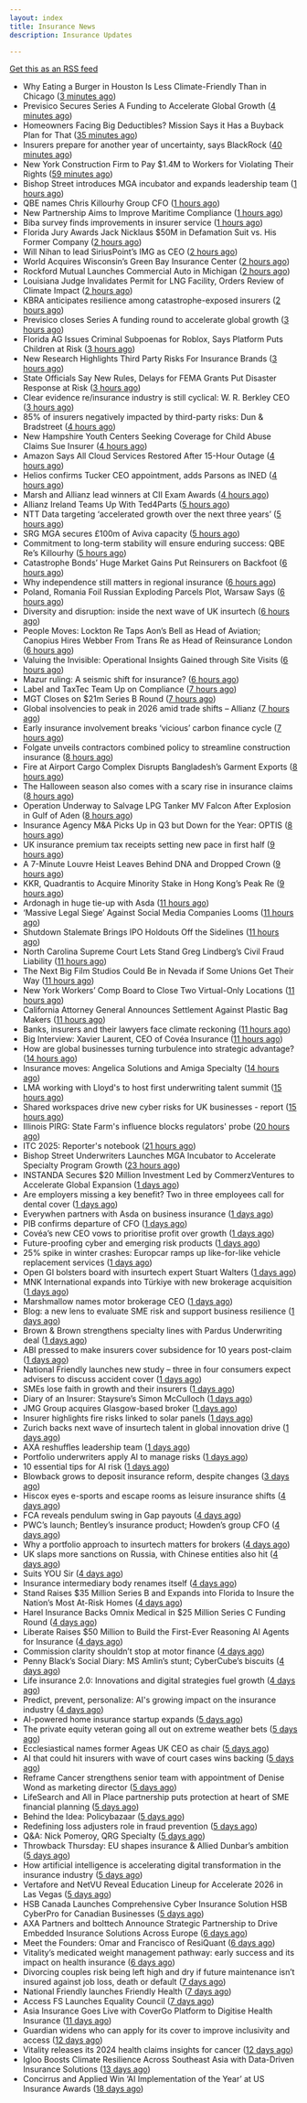 ```yaml
---
layout: index
title: Insurance News
description: Insurance Updates

---
```


[Get this as an RSS feed](/insurance.rss)

<!-- news_marker starts -->
- Why Eating a Burger in Houston Is Less Climate-Friendly Than in Chicago ([3 minutes ago](https://www.insurancejournal.com/news/southcentral/2025/10/21/844634.htm))
- Previsico Secures Series A Funding to Accelerate Global Growth ([4 minutes ago](https://www.insurtechinsights.com/previsico-secures-series-a-funding-to-accelerate-global-growth/))
- Homeowners Facing Big Deductibles? Mission Says it Has a Buyback Plan for That ([35 minutes ago](https://www.insurancejournal.com/news/southeast/2025/10/21/844620.htm))
- Insurers prepare for another year of uncertainty, says BlackRock ([40 minutes ago](https://www.reinsurancene.ws/insurers-prepare-for-another-year-of-uncertainty-says-blackrock/))
- New York Construction Firm to Pay $1.4M to Workers for Violating Their Rights ([59 minutes ago](https://www.insurancejournal.com/news/east/2025/10/21/844614.htm))
- Bishop Street introduces MGA incubator and expands leadership team ([1 hours ago](https://www.reinsurancene.ws/bishop-street-introduces-mga-incubator-and-expands-leadership-team/))
- QBE names Chris Killourhy Group CFO ([1 hours ago](https://www.reinsurancene.ws/qbe-names-chris-killourhy-group-cfo/))
- New Partnership Aims to Improve Maritime Compliance ([1 hours ago](https://insurance-edge.net/2025/10/21/new-partnership-aims-to-improve-maritime-compliance/))
- Biba survey finds improvements in insurer service ([1 hours ago](https://www.postonline.co.uk/news/7959244/biba-survey-finds-improvements-in-insurer-service))
- Florida Jury Awards Jack Nicklaus $50M in Defamation Suit vs. His Former Company ([2 hours ago](https://www.insurancejournal.com/news/southeast/2025/10/21/844593.htm))
- Will Nihan to lead SiriusPoint’s IMG as CEO ([2 hours ago](https://www.reinsurancene.ws/will-nihan-to-lead-siriuspoints-img-as-ceo/))
- World Acquires Wisconsin’s Green Bay Insurance Center ([2 hours ago](https://www.insurancejournal.com/news/midwest/2025/10/21/844604.htm))
- Rockford Mutual Launches Commercial Auto in Michigan ([2 hours ago](https://www.insurancejournal.com/news/midwest/2025/10/21/844598.htm))
- Louisiana Judge Invalidates Permit for LNG Facility, Orders Review of Climate Impact ([2 hours ago](https://www.insurancejournal.com/news/southcentral/2025/10/21/844592.htm))
- KBRA anticipates resilience among catastrophe-exposed insurers ([2 hours ago](https://www.reinsurancene.ws/kbra-anticipates-resilience-among-catastrophe-exposed-insurers/))
- Previsico closes Series A funding round to accelerate global growth ([3 hours ago](https://www.reinsurancene.ws/previsico-closes-series-a-funding-round-to-accelerate-global-growth/))
- Florida AG Issues Criminal Subpoenas for Roblox, Says Platform Puts Children at Risk ([3 hours ago](https://www.insurancejournal.com/news/southeast/2025/10/21/844583.htm))
- New Research Highlights Third Party Risks For Insurance Brands ([3 hours ago](https://insurance-edge.net/2025/10/21/new-research-highlights-third-party-risks-for-insurance-brands/))
- State Officials Say New Rules, Delays for FEMA Grants Put Disaster Response at Risk ([3 hours ago](https://www.insurancejournal.com/news/national/2025/10/21/844580.htm))
- Clear evidence re/insurance industry is still cyclical: W. R. Berkley CEO ([3 hours ago](https://www.reinsurancene.ws/clear-evidence-reinsurance-industry-is-still-cyclical-w-r-berkley-ceo/))
- 85% of insurers negatively impacted by third-party risks: Dun & Bradstreet ([4 hours ago](https://www.reinsurancene.ws/85-of-insurers-negatively-impacted-by-third-party-risks-dun-bradstreet/))
- New Hampshire Youth Centers Seeking Coverage for Child Abuse Claims Sue Insurer ([4 hours ago](https://www.insurancejournal.com/news/east/2025/10/21/844505.htm))
- Amazon Says All Cloud Services Restored After 15-Hour Outage ([4 hours ago](https://www.insurancejournal.com/news/national/2025/10/21/844559.htm))
- Helios confirms Tucker CEO appointment, adds Parsons as INED ([4 hours ago](https://www.reinsurancene.ws/helios-confirms-tucker-ceo-appointment-adds-parsons-as-ined/))
- Marsh and Allianz lead winners at CII Exam Awards ([4 hours ago](https://www.postonline.co.uk/people/7959243/marsh-and-allianz-lead-winners-at-cii-exam-awards))
- Allianz Ireland Teams Up With Ted4Parts ([5 hours ago](https://insurance-edge.net/2025/10/21/allianz-ireland-teams-up-with-ted4parts/))
- NTT Data targeting ‘accelerated growth over the next three years’ ([5 hours ago](https://www.postonline.co.uk/news/7959241/ntt-data-targeting-%E2%80%98accelerated-growth-over-the-next-three-years%E2%80%99))
- SRG MGA secures £100m of Aviva capacity ([5 hours ago](https://www.postonline.co.uk/news/7959242/srg-mga-secures-%C2%A3100m-of-aviva-capacity))
- Commitment to long-term stability will ensure enduring success: QBE Re’s Killourhy ([5 hours ago](https://www.reinsurancene.ws/commitment-to-long-term-stability-will-ensure-enduring-success-qbe-res-killourhy/))
- Catastrophe Bonds’ Huge Market Gains Put Reinsurers on Backfoot ([6 hours ago](https://www.insurancejournal.com/news/international/2025/10/21/844553.htm))
- Why independence still matters in regional insurance ([6 hours ago](https://www.insurancebusinessmag.com/uk/news/breaking-news/why-independence-still-matters-in-regional-insurance-553717.aspx))
- Poland, Romania Foil Russian Exploding Parcels Plot, Warsaw Says ([6 hours ago](https://www.insurancejournal.com/news/international/2025/10/21/844536.htm))
- Diversity and disruption: inside the next wave of UK insurtech ([6 hours ago](https://www.insurancebusinessmag.com/uk/news/technology/diversity-and-disruption-inside-the-next-wave-of-uk-insurtech-553716.aspx))
- People Moves: Lockton Re Taps Aon’s Bell as Head of Aviation; Canopius Hires Webber From Trans Re as Head of Reinsurance London ([6 hours ago](https://www.insurancejournal.com/news/international/2025/10/21/844545.htm))
- Valuing the Invisible: Operational Insights Gained through Site Visits ([6 hours ago](https://insurance-edge.net/2025/10/21/valuing-the-invisible-operational-insights-gained-through-site-visits/))
- Mazur ruling: A seismic shift for insurance? ([6 hours ago](https://www.postonline.co.uk/regulation/7959211/mazur-ruling-a-seismic-shift-for-insurance))
- Label and TaxTec Team Up on Compliance ([7 hours ago](https://insurance-edge.net/2025/10/21/label-and-taxtec-team-up-on-compliance/))
- MGT Closes on $21m Series B Round ([7 hours ago](https://insurance-edge.net/2025/10/21/mgt-closes-on-21m-series-b-round/))
- Global insolvencies to peak in 2026 amid trade shifts – Allianz ([7 hours ago](https://www.insurancebusinessmag.com/uk/news/breaking-news/global-insolvencies-to-peak-in-2026-amid-trade-shifts--allianz-553699.aspx))
- Early insurance involvement breaks ‘vicious’ carbon finance cycle ([7 hours ago](https://www.postonline.co.uk/commercial/7959225/early-insurance-involvement-breaks-%E2%80%98vicious%E2%80%99-carbon-finance-cycle))
- Folgate unveils contractors combined policy to streamline construction insurance ([8 hours ago](https://www.insurancebusinessmag.com/uk/news/construction-engineering/folgate-unveils-contractors-combined-policy-to-streamline-construction-insurance-553695.aspx))
- Fire at Airport Cargo Complex Disrupts Bangladesh’s Garment Exports ([8 hours ago](https://www.insurancejournal.com/news/international/2025/10/21/844538.htm))
- The Halloween season also comes with a scary rise in insurance claims ([8 hours ago](https://www.insurancebusinessmag.com/uk/news/claims/the-halloween-season-also-comes-with-a-scary-rise-in-insurance-claims-553692.aspx))
- Operation Underway to Salvage LPG Tanker MV Falcon After Explosion in Gulf of Aden ([8 hours ago](https://www.insurancejournal.com/news/international/2025/10/21/844532.htm))
- Insurance Agency M&A Picks Up in Q3 but Down for the Year: OPTIS ([8 hours ago](https://www.insurancejournal.com/news/national/2025/10/21/844503.htm))
- UK insurance premium tax receipts setting new pace in first half ([9 hours ago](https://www.insurancebusinessmag.com/uk/news/life-insurance/uk-insurance-premium-tax-receipts-setting-new-pace-in-first-half-553691.aspx))
- A 7-Minute Louvre Heist Leaves Behind DNA and Dropped Crown ([9 hours ago](https://www.insurancejournal.com/news/international/2025/10/21/844529.htm))
- KKR, Quadrantis to Acquire Minority Stake in Hong Kong’s Peak Re ([9 hours ago](https://www.insurancejournal.com/news/international/2025/10/21/844525.htm))
- Ardonagh in huge tie-up with Asda ([11 hours ago](https://www.insurancebusinessmag.com/uk/news/breaking-news/ardonagh-in-huge-tieup-with-asda-553677.aspx))
- ‘Massive Legal Siege’ Against Social Media Companies Looms ([11 hours ago](https://www.insurancejournal.com/news/national/2025/10/21/844486.htm))
- Shutdown Stalemate Brings IPO Holdouts Off the Sidelines ([11 hours ago](https://www.insurancejournal.com/news/national/2025/10/21/844490.htm))
- North Carolina Supreme Court Lets Stand Greg Lindberg’s Civil Fraud Liability ([11 hours ago](https://www.insurancejournal.com/news/southeast/2025/10/21/844499.htm))
- The Next Big Film Studios Could Be in Nevada if Some Unions Get Their Way ([11 hours ago](https://www.insurancejournal.com/news/west/2025/10/21/844514.htm))
- New York Workers’ Comp Board to Close Two Virtual-Only Locations ([11 hours ago](https://www.insurancejournal.com/news/east/2025/10/21/844412.htm))
- California Attorney General Announces Settlement Against Plastic Bag Makers ([11 hours ago](https://www.insurancejournal.com/news/west/2025/10/21/844492.htm))
- Banks, insurers and their lawyers face climate reckoning ([11 hours ago](https://www.postonline.co.uk/regulation/7959115/banks-insurers-and-their-lawyers-face-climate-reckoning))
- Big Interview: Xavier Laurent, CEO of Covéa Insurance ([11 hours ago](https://www.postonline.co.uk/personal/7959227/big-interview-xavier-laurent-ceo-of-cov%C3%A9a-insurance))
- How are global businesses turning turbulence into strategic advantage? ([14 hours ago](https://www.insurancebusinessmag.com/uk/news/breaking-news/how-are-global-businesses-turning-turbulence-into-strategic-advantage-553645.aspx))
- Insurance moves: Angelica Solutions and Amiga Specialty ([14 hours ago](https://www.insurancebusinessmag.com/uk/news/breaking-news/insurance-moves-angelica-solutions-and-amiga-specialty-553643.aspx))
- LMA working with Lloyd's to host first underwriting talent summit ([15 hours ago](https://www.insurancebusinessmag.com/uk/news/breaking-news/lma-working-with-lloyds-to-host-first-underwriting-talent-summit-553641.aspx))
- Shared workspaces drive new cyber risks for UK businesses - report ([15 hours ago](https://www.insurancebusinessmag.com/uk/news/cyber/shared-workspaces-drive-new-cyber-risks-for-uk-businesses--report-553639.aspx))
- Illinois PIRG: State Farm's influence blocks regulators' probe ([20 hours ago](https://www.dig-in.com/news/illinois-pirg-state-farms-influence-blocks-regulators))
- ITC 2025: Reporter's notebook ([21 hours ago](https://www.dig-in.com/news/itc-2025-reporters-notebook))
- Bishop Street Underwriters Launches MGA Incubator to Accelerate Specialty Program Growth ([23 hours ago](https://www.insurtechinsights.com/bishop-street-underwriters-launches-mga-incubator-to-accelerate-specialty-program-growth/))
- INSTANDA Secures $20 Million Investment Led by CommerzVentures to Accelerate Global Expansion ([1 days ago](https://www.insurtechinsights.com/instanda-secures-20-million-investment-led-by-commerzventures-to-accelerate-global-expansion/))
- Are employers missing a key benefit? Two in three employees call for dental cover ([1 days ago](https://ifamagazine.com/are-employers-missing-a-key-benefit-two-in-three-employees-call-for-dental-cover/))
- Everywhen partners with Asda on business insurance ([1 days ago](https://www.postonline.co.uk/commercial/7959237/everywhen-partners-with-asda-on-business-insurance))
- PIB confirms departure of CFO ([1 days ago](https://www.postonline.co.uk/news/7959236/pib-confirms-departure-of-cfo))
- Covéa’s new CEO vows to prioritise profit over growth ([1 days ago](https://www.postonline.co.uk/news/7959229/cov%C3%A9a%E2%80%99s-new-ceo-vows-to-prioritise-profit-over-growth))
- Future-proofing cyber and emerging risk products ([1 days ago](https://www.insurancebusinessmag.com/uk/news/cyber/futureproofing-cyber-and-emerging-risk-products-553564.aspx))
- 25% spike in winter crashes: Europcar ramps up like-for-like vehicle replacement services ([1 days ago](https://www.insurancebusinessmag.com/uk/news/auto-motor/25-spike-in-winter-crashes-europcar-ramps-up-likeforlike-vehicle-replacement-services-553563.aspx))
- Open GI bolsters board with insurtech expert Stuart Walters ([1 days ago](https://www.insurancebusinessmag.com/uk/news/technology/open-gi-bolsters-board-with-insurtech-expert-stuart-walters-553553.aspx))
- MNK International expands into Türkiye with new brokerage acquisition ([1 days ago](https://www.insurancebusinessmag.com/uk/news/mergers-acquisitions/mnk-international-expands-into-turkiye-with-new-brokerage-acquisition-553550.aspx))
- Marshmallow names motor brokerage CEO ([1 days ago](https://www.postonline.co.uk/people/7959234/marshmallow-names-motor-brokerage-ceo))
- Blog: a new lens to evaluate SME risk and support business resilience ([1 days ago](https://www.postonline.co.uk/market-access/7959213/blog-a-new-lens-to-evaluate-sme-risk-and-support-business-resilience))
- Brown & Brown strengthens specialty lines with Pardus Underwriting deal ([1 days ago](https://www.insurancebusinessmag.com/uk/news/mergers-acquisitions/brown-and-brown-strengthens-specialty-lines-with-pardus-underwriting-deal-553543.aspx))
- ABI pressed to make insurers cover subsidence for 10 years post-claim ([1 days ago](https://www.postonline.co.uk/claims/7959230/abi-pressed-to-make-insurers-cover-subsidence-for-10-years-post-claim))
- National Friendly launches new study – three in four consumers expect advisers to discuss accident cover ([1 days ago](https://ifamagazine.com/national-friendly-launches-new-study-three-in-four-consumers-expect-advisers-to-discuss-accident-cover/))
- SMEs lose faith in growth and their insurers ([1 days ago](https://www.postonline.co.uk/claims/7959028/smes-lose-faith-in-growth-and-their-insurers))
- Diary of an Insurer: Staysure’s Simon McCulloch ([1 days ago](https://www.postonline.co.uk/personal/7958935/diary-of-an-insurer-staysure%E2%80%99s-simon-mcculloch))
- JMG Group acquires Glasgow-based broker ([1 days ago](https://www.insurancebusinessmag.com/uk/news/mergers-acquisitions/jmg-group-acquires-glasgowbased-broker-553489.aspx))
- Insurer highlights fire risks linked to solar panels ([1 days ago](https://www.insurancebusinessmag.com/uk/news/breaking-news/insurer-highlights-fire-risks-linked-to-solar-panels-553493.aspx))
- Zurich backs next wave of insurtech talent in global innovation drive ([1 days ago](https://www.insurancebusinessmag.com/uk/news/technology/zurich-backs-next-wave-of-insurtech-talent-in-global-innovation-drive-553495.aspx))
- AXA reshuffles leadership team ([1 days ago](https://www.insurancebusinessmag.com/uk/news/breaking-news/axa-reshuffles-leadership-team-553494.aspx))
- Portfolio underwriters apply AI to manage risks ([1 days ago](https://www.dig-in.com/news/portfolio-underwriters-apply-ai-to-manage-risks))
- 10 essential tips for AI risk ([1 days ago](https://www.dig-in.com/opinion/10-essential-tips-for-ai-risk))
- Blowback grows to deposit insurance reform, despite changes ([3 days ago](https://www.dig-in.com/dig))
- Hiscox eyes e-sports and escape rooms as leisure insurance shifts ([4 days ago](https://www.insurancebusinessmag.com/uk/news/professional-liability/hiscox-eyes-esports-and-escape-rooms-as-leisure-insurance-shifts-553249.aspx))
- FCA reveals pendulum swing in Gap payouts ([4 days ago](https://www.postonline.co.uk/news/7959226/fca-reveals-pendulum-swing-in-gap-payouts))
- PWC’s launch; Bentley’s insurance product; Howden’s group CFO ([4 days ago](https://www.postonline.co.uk/news/7959205/pwc%E2%80%99s-launch-bentley%E2%80%99s-insurance-product-howden%E2%80%99s-group-cfo))
- Why a portfolio approach to insurtech matters for brokers ([4 days ago](https://www.insurancebusinessmag.com/uk/news/technology/why-a-portfolio-approach-to-insurtech-matters-for-brokers-553388.aspx))
- UK slaps more sanctions on Russia, with Chinese entities also hit ([4 days ago](https://www.insurancebusinessmag.com/uk/news/marine/uk-slaps-more-sanctions-on-russia-with-chinese-entities-also-hit-553367.aspx))
- Suits YOU Sir ([4 days ago](https://www.insurancebusinessmag.com/uk/news/auto-motor/suits-you-sir-553365.aspx))
- Insurance intermediary body renames itself ([4 days ago](https://www.insurancebusinessmag.com/uk/news/travel/insurance-intermediary-body-renames-itself-553359.aspx))
- Stand Raises $35 Million Series B and Expands into Florida to Insure the Nation’s Most At-Risk Homes ([4 days ago](https://www.insurtechinsights.com/stand-raises-35-million-series-b-and-expands-into-florida-to-insure-the-nations-most-at-risk-homes/))
- Harel Insurance Backs Omnix Medical in $25 Million Series C Funding Round ([4 days ago](https://www.insurtechinsights.com/harel-insurance-backs-omnix-medical-in-25-million-series-c-funding-round/))
- Liberate Raises $50 Million to Build the First-Ever Reasoning AI Agents for Insurance ([4 days ago](https://www.insurtechinsights.com/liberate-raises-50-million-to-build-the-first-ever-reasoning-ai-agents-for-insurance/))
- Commission clarity shouldn’t stop at motor finance ([4 days ago](https://www.postonline.co.uk/regulation/7959217/commission-clarity-shouldn%E2%80%99t-stop-at-motor-finance))
- Penny Black’s Social Diary: MS Amlin’s stunt; CyberCube’s biscuits ([4 days ago](https://www.postonline.co.uk/people/7959018/penny-black%E2%80%99s-social-diary-ms-amlin%E2%80%99s-stunt-cybercube%E2%80%99s-biscuits))
- Life insurance 2.0: Innovations and digital strategies fuel growth ([4 days ago](https://www.dig-in.com/opinion/innovations-and-digital-strategies-fuel-growth))
- Predict, prevent, personalize: AI's growing impact on the insurance industry ([4 days ago](https://www.dig-in.com/opinion/ais-growing-impact-on-the-insurance-industry))
- AI-powered home insurance startup expands ([5 days ago](https://www.dig-in.com/articles/ai-powered-home-insurance-startup-expands))
- The private equity veteran going all out on extreme weather bets ([5 days ago](https://www.dig-in.com/articles/the-private-equity-veteran-going-all-out-on-extreme-weather-bets))
- Ecclesiastical names former Ageas UK CEO as chair ([5 days ago](https://www.postonline.co.uk/news/7959224/ecclesiastical-names-former-ageas-uk-ceo-as-chair))
- AI that could hit insurers with wave of court cases wins backing ([5 days ago](https://www.postonline.co.uk/claims/7959206/ai-that-could-hit-insurers-with-wave-of-court-cases-wins-backing))
- Reframe Cancer strengthens senior team with appointment of Denise Wond as marketing director ([5 days ago](https://ifamagazine.com/reframe-cancer-strengthens-senior-team-with-appointment-of-denise-wond-as-marketing-director/))
- LifeSearch and All in Place partnership puts protection at heart of SME financial planning ([5 days ago](https://ifamagazine.com/lifesearch-and-all-in-place-partnership-puts-protection-at-heart-of-sme-financial-planning/))
- Behind the Idea: Policybazaar ([5 days ago](https://thefintechtimes.com/behind-the-idea-policybazaar/))
- Redefining loss adjusters role in fraud prevention ([5 days ago](https://www.postonline.co.uk/claims/7959117/redefining-loss-adjusters-role-in-fraud-prevention))
- Q&A: Nick Pomeroy, QRG Specialty ([5 days ago](https://www.postonline.co.uk/lloyd%E2%80%99slondon/7958289/qa-nick-pomeroy-qrg-specialty))
- Throwback Thursday: EU shapes insurance & Allied Dunbar’s ambition ([5 days ago](https://www.postonline.co.uk/regulation/7956772/throwback-thursday-eu-shapes-insurance-allied-dunbar%E2%80%99s-ambition))
- How artificial intelligence is accelerating digital transformation in the insurance industry ([5 days ago](https://www.dig-in.com/opinion/ai-is-accelerating-digital-transformation))
- Vertafore and NetVU Reveal Education Lineup for Accelerate 2026 in Las Vegas ([5 days ago](https://www.insurtechinsights.com/vertafore-and-netvu-reveal-education-lineup-for-accelerate-2026-in-las-vegas/))
- HSB Canada Launches Comprehensive Cyber Insurance Solution HSB CyberPro for Canadian Businesses ([5 days ago](https://www.insurtechinsights.com/hsb-canada-launches-comprehensive-cyber-insurance-solution-hsb-cyberpro-for-canadian-businesses/))
- AXA Partners and bolttech Announce Strategic Partnership to Drive Embedded Insurance Solutions Across Europe ([6 days ago](https://www.insurtechinsights.com/axa-partners-and-bolttech-announce-strategic-partnership-to-drive-embedded-insurance-solutions-across-europe/))
- Meet the Founders: Omar and Francisco of ResiQuant ([6 days ago](https://www.insurtechinsights.com/meet-the-founders-omar-and-francisco-of-resiquant/))
- Vitality’s medicated weight management pathway: early success and its impact on health insurance ([6 days ago](https://ifamagazine.com/vitalitys-medicated-weight-management-pathway-early-success-and-its-impact-on-health-insurance/))
- Divorcing couples risk being left high and dry if future maintenance isn’t insured against job loss, death or default ([7 days ago](https://ifamagazine.com/divorcing-couples-risk-being-left-high-and-dry-if-future-maintenance-isnt-insured-against-job-loss-death-or-default/))
- National Friendly launches Friendly Health ([7 days ago](https://ifamagazine.com/national-friendly-launches-friendly-health/))
- Access FS Launches Equality Council ([7 days ago](https://ifamagazine.com/access-fs-launches-equality-council/))
- Asia Insurance Goes Live with CoverGo Platform to Digitise Health Insurance ([11 days ago](https://thefintechtimes.com/asia-insurance-goes-live-with-covergo-platform-to-digitise-health-insurance/))
- Guardian widens who can apply for its cover to improve inclusivity and access ([12 days ago](https://ifamagazine.com/guardian-widens-who-can-apply-for-its-cover-to-improve-inclusivity-and-access/))
- Vitality releases its 2024 health claims insights for cancer ([12 days ago](https://ifamagazine.com/vitality-releases-its-2024-health-claims-insights-for-cancer/))
- Igloo Boosts Climate Resilience Across Southeast Asia with Data-Driven Insurance Solutions ([13 days ago](https://thefintechtimes.com/igloo-boosts-climate-resilience-across-southeast-asia-with-data-driven-insurance-solutions/))
- Concirrus and Applied Win ‘AI Implementation of the Year’ at US Insurance Awards ([18 days ago](https://thefintechtimes.com/concirrus-ai-cuts-aviation-underwriting-time-from-36-hours-to-minutes-for-applied-aviation/))

<!-- news_marker ends -->
